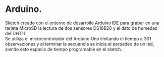 # Arduino.  
Sketch creado con el entorno de desarrollo Arduino IDE para grabar en una tarjeta MicroSD la lectura de dos sensores DS18B20 y el dato de humedad del DHT11.  
Se utiliza el microcontrolador del Arduino Uno limitando el tiempo a 301 observaciones y al terminar la secuencia se inicia el parpadeo de un led, siendo este espacio de tiempo programable en el sketch.  
  
